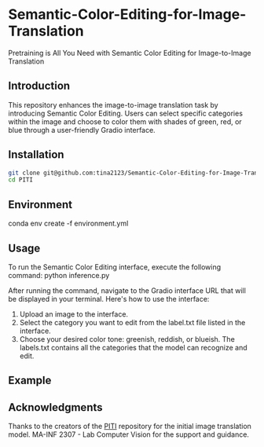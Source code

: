 # Semantic-Color-Editing-for-Image-Translation
 Pretraining is All You Need with Semantic Color Editing for Image-to-Image Translation
 ## Introduction
This repository enhances the image-to-image translation task by introducing Semantic Color Editing. Users can select specific categories within the image and choose to color them with shades of green, red, or blue through a user-friendly Gradio interface.

## Installation
```bash
git clone git@github.com:tina2123/Semantic-Color-Editing-for-Image-Translation.git
cd PITI
```

## Environment
conda env create -f environment.yml

## Usage
To run the Semantic Color Editing interface, execute the following command:
python inference.py

After running the command, navigate to the Gradio interface URL that will be displayed in your terminal. Here's how to use the interface:
1. Upload an image to the interface.
2. Select the category you want to edit from the label.txt file listed in the interface.
3. Choose your desired color tone: greenish, reddish, or blueish.
The labels.txt contains all the categories that the model can recognize and edit.

## Example


## Acknowledgments
Thanks to the creators of the [PITI](https://github.com/PITI-Synthesis/PITI) repository for the initial image translation model.
MA-INF 2307 - Lab Computer Vision for the support and guidance.
